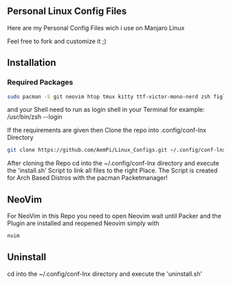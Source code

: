 ## Personal Linux Config Files

Here are my Personal Config Files wich i use on Manjaro Linux

Feel free to fork and customize it ;)

## Installation

### Required Packages

```Bash
sudo pacman -S git neovim htop tmux kitty ttf-victor-mono-nerd zsh figlet fzf fastfetch
```

and your Shell need to run as login shell in your Terminal for example:  /usr/bin/zsh --login

If the requirements are given then Clone the repo into .config/conf-lnx Directory

```Bash
git clone https://github.com/AemPi/Linux_Configs.git ~/.config/conf-lnx
```

After cloning the Repo cd into the ~/.config/conf-lnx directory and execute the 'install.sh' Script to link all files to the right Place.
The Script is created for Arch Based Distros with the pacman Packetmanager!

## NeoVim

For NeoVim in this Repo you need to open Neovim wait until Packer and the Plugin are installed
and reopened Neovim simply with

```Bash
nvim
```


## Uninstall
cd into the ~/.config/conf-lnx directory and execute the 'uninstall.sh'
